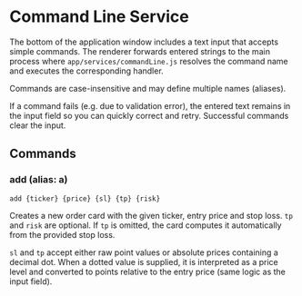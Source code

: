 # Command Line Service

The bottom of the application window includes a text input that accepts simple commands. The renderer forwards entered strings to the main process where `app/services/commandLine.js` resolves the command name and executes the corresponding handler.

Commands are case-insensitive and may define multiple names (aliases).

If a command fails (e.g. due to validation error), the entered text remains in the input field so you can quickly correct and retry. Successful commands clear the input.

## Commands

### add (alias: a)

```
add {ticker} {price} {sl} {tp} {risk}
```

Creates a new order card with the given ticker, entry price and stop loss. `tp` and `risk` are optional. If `tp` is omitted, the card computes it automatically from the provided stop loss.

`sl` and `tp` accept either raw point values or absolute prices containing a decimal dot. When a dotted value is supplied, it is interpreted as a price level and converted to points relative to the entry price (same logic as the input field).

